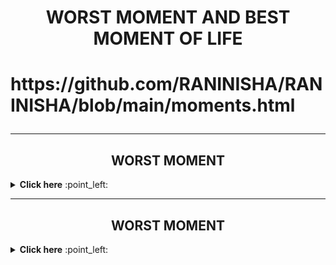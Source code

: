 <h1 align="center">  WORST MOMENT AND BEST MOMENT OF LIFE <h1>
 
 

<p align="left"> https://github.com/RANINISHA/RANINISHA/blob/main/moments.html  </p>


  
 ------- 
   
  
  <h2 align="center"> WORST MOMENT</h2>
   <details close="close"> 
    <summary><b> Click here</b> :point_left:</summary>

<p align="center" ><img src="https://github.com/RANINISHA/RANINISHA/blob/main/missudad.jpeg">  </p>

<p align="center" ><img src="https://github.com/RANINISHA/RANINISHA/blob/main/missudad.jpeg">  </p>

  
<p align="center"> When i lost my father in an road accident that was the worst moment of my life, that was  </p >
  
  </details>
  
  -------

<h2 align="center"> WORST MOMENT</h2>
   <details close="close"> 
    <summary><b> Click here</b> :point_left:</summary>

<p align="center" ><img src="https://github.com/RANINISHA/RANINISHA/blob/main/4b063b0b86884c44bd29fb8ca99d8b4c.png?raw=true">  </p>
  
<p align="center">  I am Nisha I have done B.TECH (CSE) FROM G.G.S.I.P.U  DELHI in 2014, Currently i am leaving in GGN  since 2015,I am working as  a junior devops Engineer at Keen & Able computers pvt.ltd. since 2018 </p >
  
